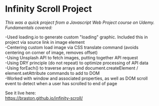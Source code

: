 # Infinity Scroll Project

*This was a quick project from a Javascript Web Project course on Udemy. Fundamentals covered:*

-Used loading.io to generate custom "loading" graphic. Included this in project via source link in image element  
-Centering custom load image via CSS translate command (avoids centering on corner of image, removes offset)  
-Using Unsplash API to fetch images, putting together API request  
-Using DRY principle (do not repeat) to optimize processing of API data  
-Using forEach() to traverse arrays and document.createElement / element.setAttribute commands to add to DOM  
-Worked with window and associated properties, as well as DOM scroll event to detect when a user has scrolled to end of page  

See it live here:  
https://braston.github.io/infinity-scroll/
